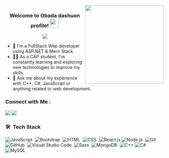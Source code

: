 
<img width="250" align="right" src="https://c.tenor.com/_DOBjnGspYAAAAAM/code-coding.gif">

<h3 align="center">
  Welcome to Obada dashuon profile!
  <img src="https://media.giphy.com/media/hvRJCLFzcasrR4ia7z/giphy.gif" width="28">
</h3>

<!-- Typing SVG by DenverCoder1 - https://github.com/DenverCoder1/readme-typing-svg -->
<p align="center">
  <a href="https://github.com/DenverCoder1/readme-typing-svg"><img src="https://readme-typing-svg.herokuapp.com/?lines=Full-stack%20web%20developer;Always%20learning%20new%20things&font=Fira%20Code&center=true&width=440&height=45&color=f75c7e&vCenter=true&size=22"></a>
</p> 

- 🏢 I'm a FullStack Wep developer using ASP.NET & Mern Stack.
- 👨‍💻 As a CAP student, I'm constantly learning and exploring new technologies to improve my skills.
- 💬 Ask me about my experience with C++, C#, JavaScript or anything related to web development.

### Connect with Me :

<a href="https://www.linkedin.com/in/zoro-gaming-45498b315/" target="_blank"><img src="https://img.shields.io/badge/-Obada%20Dashuon-0077B5?style=for-the-badge&logo=Linkedin&logoColor=white"/></a>
<a href="https://www.facebook.com/profile" target="_blank"><img src="https://img.shields.io/badge/-Obada%20Dashuon-0077B5?style=for-the-badge&logo=Facebook&logoColor=white)"/></a>

### 🛠 &nbsp;Tech Stack
![JavaScript](https://img.shields.io/badge/-JavaScript-05122A?style=flat&logo=javascript)&nbsp;
![Bootstrap](https://img.shields.io/badge/-Bootstrap-05122A?style=flat&logo=bootstrap&logoColor=563D7C)&nbsp;
![HTML](https://img.shields.io/badge/-HTML-05122A?style=flat&logo=HTML5)&nbsp;
![CSS](https://img.shields.io/badge/-CSS-05122A?style=flat&logo=CSS3&logoColor=1572B6)&nbsp;
![React.js](https://img.shields.io/badge/-React-05122A?style=flat&logo=react)
![Node.js](https://img.shields.io/badge/-Node.js-05122A?style=flat&logo=node.js&logoColor=339933)&nbsp;
![Git](https://img.shields.io/badge/-Git-05122A?style=flat&logo=git)&nbsp;
![GitHub](https://img.shields.io/badge/-GitHub-05122A?style=flat&logo=github)&nbsp;
![Visual Studio Code](https://img.shields.io/badge/-Visual%20Studio%20Code-05122A?style=flat&logo=visual-studio-code&logoColor=007ACC)&nbsp;
![Sass](https://img.shields.io/badge/-Sass-05122A?style=flat&logo=sass)&nbsp;
![MongoDB](https://img.shields.io/badge/-MongoDB-05122A?style=flat&logo=MongoDB)&nbsp;
![C++](https://img.shields.io/badge/C%2B%2B-05122A?style=flat&logo=c%2B%2B)
![C#](https://img.shields.io/badge/C%23-05122A?style=flat&logo=csharp)
![MySQL](https://img.shields.io/badge/MySQL-05122A?style=flat&logo=mysql)
